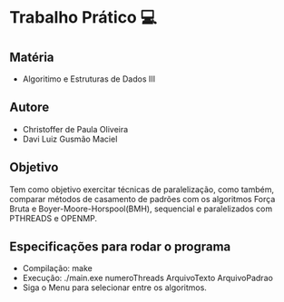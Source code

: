 # Trabalho Prático :computer:
## Matéria
- Algoritimo e Estruturas de Dados III

## Autore
- Christoffer de Paula Oliveira
- Davi Luiz Gusmão Maciel

## Objetivo
Tem como objetivo exercitar técnicas de paralelização, como também, comparar métodos de casamento de padrões com os algoritmos Força Bruta e Boyer-Moore-Horspool(BMH), sequencial e paralelizados
com PTHREADS e OPENMP.

## Especificações para rodar o programa
- Compilação: make
- Execução: ./main.exe numeroThreads ArquivoTexto ArquivoPadrao
- Siga o Menu para selecionar entre os algoritmos.
